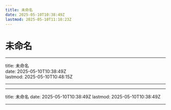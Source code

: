 ```yaml
---
title: 未命名
date: 2025-05-10T10:38:49Z
lastmod: 2025-05-10T11:10:23Z
---
```


# 未命名

---

title: 未命名  
date: 2025-05-10T10:38:49Z  
lastmod: 2025-05-10T10:48:15Z

---

---

title: 未命名
date: 2025-05-10T10:38:49Z
lastmod: 2025-05-10T10:38:49Z

---

‍
